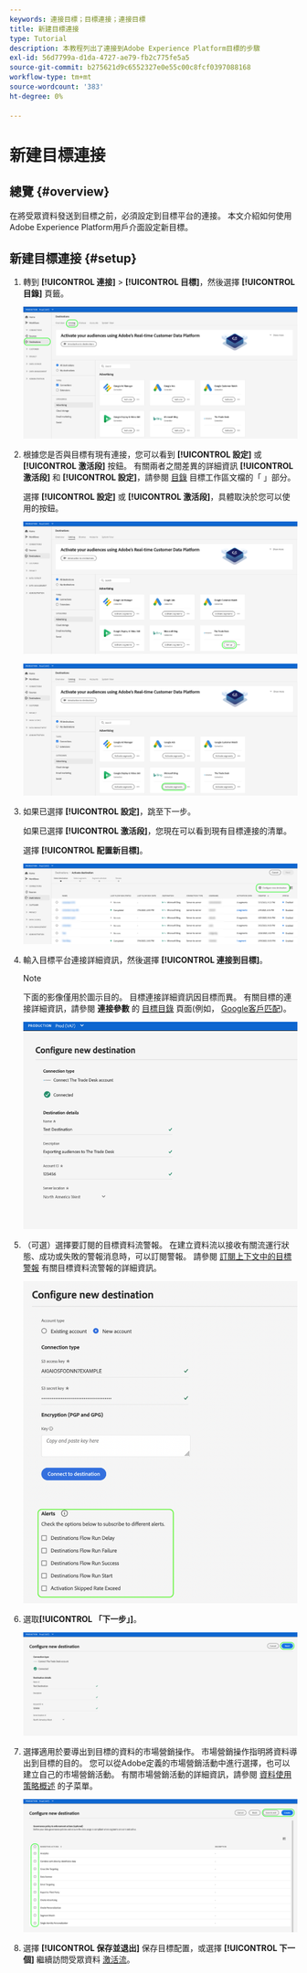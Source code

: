 ```yaml
---
keywords: 連接目標；目標連接；連接目標
title: 新建目標連接
type: Tutorial
description: 本教程列出了連接到Adobe Experience Platform目標的步驟
exl-id: 56d7799a-d1da-4727-ae79-fb2c775fe5a5
source-git-commit: b275621d9c6552327e0e55c00c8fcf0397088168
workflow-type: tm+mt
source-wordcount: '383'
ht-degree: 0%

---
```


# 新建目標連接

## 總覽 {#overview}

在將受眾資料發送到目標之前，必須設定到目標平台的連接。 本文介紹如何使用Adobe Experience Platform用戶介面設定新目標。

## 新建目標連接 {#setup}

1. 轉到 **[!UICONTROL 連接]** > **[!UICONTROL 目標]**，然後選擇 **[!UICONTROL 目錄]** 頁籤。

   ![目錄頁](../assets/ui/connect-destinations/catalog.png)

1. 根據您是否與目標有現有連接，您可以看到 **[!UICONTROL 設定]** 或 **[!UICONTROL 激活段]** 按鈕。 有關兩者之間差異的詳細資訊 **[!UICONTROL 激活段]** 和 **[!UICONTROL 設定]**，請參閱 [目錄](../ui/destinations-workspace.md#catalog) 目標工作區文檔的「 」部分。

   選擇 **[!UICONTROL 設定]** 或 **[!UICONTROL 激活段]**，具體取決於您可以使用的按鈕。

   ![目錄頁](../assets/ui/connect-destinations/set-up.png)

   ![激活段](../assets/ui/connect-destinations/activate-segments.png)

1. 如果已選擇 **[!UICONTROL 設定]**，跳至下一步。

   如果已選擇 **[!UICONTROL 激活段]**，您現在可以看到現有目標連接的清單。

   選擇 **[!UICONTROL 配置新目標]**。

   ![配置新目標](../assets/ui/connect-destinations/configure-new-destination.png)

1. 輸入目標平台連接詳細資訊，然後選擇 **[!UICONTROL 連接到目標]**。

   >[!NOTE]
   >
   >下面的影像僅用於圖示目的。 目標連接詳細資訊因目標而異。 有關目標的連接詳細資訊，請參閱 **連接參數** 的 [目標目錄](../catalog/overview.md) 頁面(例如， [Google客戶匹配](..//catalog/advertising/google-customer-match.md#parameters))。

   ![連接到目標](../assets/ui/connect-destinations/connect-destination.png)

1. （可選）選擇要訂閱的目標資料流警報。 在建立資料流以接收有關流運行狀態、成功或失敗的警報消息時，可以訂閱警報。 請參閱 [訂閱上下文中的目標警報](alerts.md) 有關目標資料流警報的詳細資訊。

   ![顯示上下文目標警報訂閱選項的UI影像](../assets/ui/connect-destinations/subscribe-to-alerts.png)

1. 選取&#x200B;**[!UICONTROL 「下一步」]**。

   ![連接到目標](../assets/ui/connect-destinations/next.png)

1. 選擇適用於要導出到目標的資料的市場營銷操作。 市場營銷操作指明將資料導出到目標的目的。 您可以從Adobe定義的市場營銷活動中進行選擇，也可以建立自己的市場營銷活動。 有關市場營銷活動的詳細資訊，請參閱 [資料使用策略概述](../../data-governance/policies/overview.md) 的子菜單。

   ![選擇市場營銷活動](../assets/ui/connect-destinations/governance.png)

1. 選擇 **[!UICONTROL 保存並退出]** 保存目標配置，或選擇 **[!UICONTROL 下一個]** 繼續訪問受眾資料 [激活流](activation-overview.md)。